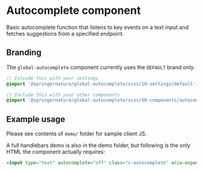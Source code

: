 # Autocomplete component

Basic autocomplete function that listens to key events on a text input and fetches suggestions from a specified endpoint.

## Branding

The `global-autocomplete` component currently uses the `DEFAULT` brand only.

```scss
// Inlcude this with your settings
@import '@springernature/global-autocomplete/scss/10-settings/default';

// Include this with your other components
@import '@springernature/global-autocomplete/scss/50-components/autocomplete';
```

## Example usage

Please see contents of `demo/` folder for sample client JS.

A full handlebars demo is also in the demo folder, but following is the only HTML the
 component actually requires:

```html
<input type="text" autocomplete="off" class="c-autocomplete" aria-expanded="false" data-component-autocomplete>
```
